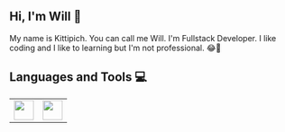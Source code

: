 ## Hi, I'm Will  :wave:

My name is Kittipich. You can call me Will. I'm Fullstack Developer.
I like coding and I like to learning but I'm not professional. :joy::seedling:



## Languages and Tools :computer:
<table style="border-style: none">
 <tr>
  <td>
 <img src="https://cdn.worldvectorlogo.com/logos/flutter-logo.svg" width="35">
  </td>
  <td>
 <img src="https://upload.wikimedia.org/wikipedia/commons/thumb/7/7e/Dart-logo.png/768px-Dart-logo.png" width="35">
  </td>
 </tr>
 
</table>
 

